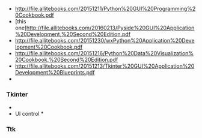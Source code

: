 * http://file.allitebooks.com/20151211/Python%20GUI%20Programming%20Cookbook.pdf
* [this one]http://file.allitebooks.com/20160213/Pyside%20GUI%20Application%20Development,%20Second%20Edition.pdf
* http://file.allitebooks.com/20151230/wxPython%20Application%20Development%20Cookbook.pdf
* http://file.allitebooks.com/20151216/Python%20Data%20Visualization%20Cookbook,%20Second%20Edition.pdf
* http://file.allitebooks.com/20151213/Tkinter%20GUI%20Application%20Development%20Blueprints.pdf
* 

### Tkinter
* [official doc]: http://infohost.nmt.edu/tcc/help/pubs/tkinter/web/index.html
* UI control
  * 

### Ttk

